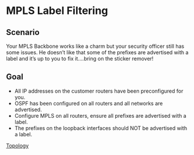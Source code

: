 # MPLS Label Filtering

## Scenario
Your MPLS Backbone works like a charm but your security officer still has some issues. He doesn’t like that some of the prefixes are advertised with a label and it’s up to you to fix it….bring on the sticker remover!

## Goal
- All IP addresses on the customer routers have been preconfigured for you.
- OSPF has been configured on all routers and all networks are advertised.
- Configure MPLS on all routers, ensure all prefixes are advertised with a label.
- The prefixes on the loopback interfaces should NOT be advertised with a label.

[Topology](./mplsldpfiltering.jpg)